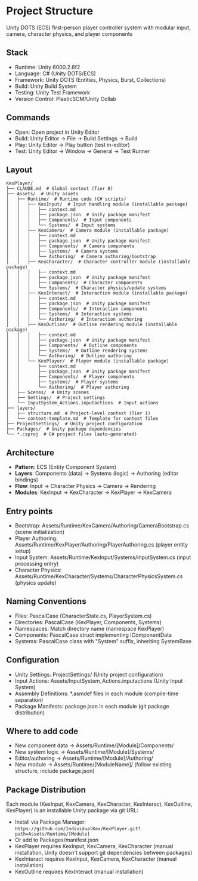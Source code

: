# Project Structure

Unity DOTS (ECS) first-person player controller system with modular input, camera, character physics, and player components

## Stack

- Runtime: Unity 6000.2.6f2
- Language: C# (Unity DOTS/ECS)
- Framework: Unity DOTS (Entities, Physics, Burst, Collections)
- Build: Unity Build System
- Testing: Unity Test Framework
- Version Control: PlasticSCM/Unity Collab

## Commands

- Open: Open project in Unity Editor
- Build: Unity Editor → File → Build Settings → Build
- Play: Unity Editor → Play button (test in-editor)
- Test: Unity Editor → Window → General → Test Runner

## Layout

```
KexPlayer/
├── CLAUDE.md  # Global context (Tier 0)
├── Assets/  # Unity assets
│   ├── Runtime/  # Runtime code (C# scripts)
│   │   ├── KexInput/  # Input handling module (installable package)
│   │   │   ├── context.md
│   │   │   ├── package.json  # Unity package manifest
│   │   │   ├── Components/  # Input components
│   │   │   └── Systems/  # Input systems
│   │   ├── KexCamera/  # Camera module (installable package)
│   │   │   ├── context.md
│   │   │   ├── package.json  # Unity package manifest
│   │   │   ├── Components/  # Camera components
│   │   │   ├── Systems/  # Camera systems
│   │   │   └── Authoring/  # Camera authoring/bootstrap
│   │   ├── KexCharacter/  # Character controller module (installable package)
│   │   │   ├── context.md
│   │   │   ├── package.json  # Unity package manifest
│   │   │   ├── Components/  # Character components
│   │   │   └── Systems/  # Character physics/update systems
│   │   ├── KexInteract/  # Interaction module (installable package)
│   │   │   ├── context.md
│   │   │   ├── package.json  # Unity package manifest
│   │   │   ├── Components/  # Interaction components
│   │   │   ├── Systems/  # Interaction systems
│   │   │   └── Authoring/  # Interaction authoring
│   │   ├── KexOutline/  # Outline rendering module (installable package)
│   │   │   ├── context.md
│   │   │   ├── package.json  # Unity package manifest
│   │   │   ├── Components/  # Outline components
│   │   │   ├── Systems/  # Outline rendering systems
│   │   │   └── Authoring/  # Outline authoring
│   │   └── KexPlayer/  # Player module (installable package)
│   │       ├── context.md
│   │       ├── package.json  # Unity package manifest
│   │       ├── Components/  # Player components
│   │       ├── Systems/  # Player systems
│   │       └── Authoring/  # Player authoring
│   ├── Scenes/  # Unity scenes
│   ├── Settings/  # Project settings
│   └── InputSystem_Actions.inputactions  # Input actions
├── layers/
│   ├── structure.md  # Project-level context (Tier 1)
│   └── context-template.md  # Template for context files
├── ProjectSettings/  # Unity project configuration
├── Packages/  # Unity package dependencies
└── *.csproj  # C# project files (auto-generated)
```

## Architecture

- **Pattern**: ECS (Entity Component System)
- **Layers**: Components (data) → Systems (logic) → Authoring (editor bindings)
- **Flow**: Input → Character Physics → Camera → Rendering
- **Modules**: KexInput → KexCharacter → KexPlayer → KexCamera

## Entry points

- Bootstrap: Assets/Runtime/KexCamera/Authoring/CameraBootstrap.cs (scene initialization)
- Player Authoring: Assets/Runtime/KexPlayer/Authoring/PlayerAuthoring.cs (player entity setup)
- Input System: Assets/Runtime/KexInput/Systems/InputSystem.cs (input processing entry)
- Character Physics: Assets/Runtime/KexCharacter/Systems/CharacterPhysicsSystem.cs (physics update)

## Naming Conventions

- Files: PascalCase (CharacterState.cs, PlayerSystem.cs)
- Directories: PascalCase (KexPlayer, Components, Systems)
- Namespaces: Match directory name (namespace KexPlayer)
- Components: PascalCase struct implementing IComponentData
- Systems: PascalCase class with "System" suffix, inheriting SystemBase

## Configuration

- Unity Settings: ProjectSettings/ (Unity project configuration)
- Input Actions: Assets/InputSystem_Actions.inputactions (Unity Input System)
- Assembly Definitions: *.asmdef files in each module (compile-time separation)
- Package Manifests: package.json in each module (git package distribution)

## Where to add code

- New component data → Assets/Runtime/[Module]/Components/
- New system logic → Assets/Runtime/[Module]/Systems/
- Editor/authoring → Assets/Runtime/[Module]/Authoring/
- New module → Assets/Runtime/[ModuleName]/ (follow existing structure, include package.json)

## Package Distribution

Each module (KexInput, KexCamera, KexCharacter, KexInteract, KexOutline, KexPlayer) is an installable Unity package via git URL:
- Install via Package Manager: `https://github.com/IndividualKex/KexPlayer.git?path=Assets/Runtime/[Module]`
- Or add to Packages/manifest.json
- KexPlayer requires KexInput, KexCamera, KexCharacter (manual installation, Unity doesn't support git dependencies between packages)
- KexInteract requires KexInput, KexCamera, KexCharacter (manual installation)
- KexOutline requires KexInteract (manual installation)
